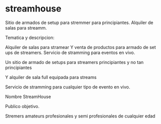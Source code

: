 # streamhouse
Sitio de armados de setup para stremmer para principiantes. Alquiler de salas para streamm.


Tematica y descripcion: 

Alquiler de salas para stramear 
Y venta de productos para armado de set ups de streamers. 
Servicio de stramming para eventos en vivo. 



Un sitio de armado de setups para streamers principiantes y no tan principiantes 

Y alquiler de sala full equipada para streams

Servicio de stramming para cualquier tipo de evento en vivo.

Nombre StreamHouse


Publico objetivo. 

Stremers amateurs profesionales y semi profesionales de cualquier edad



